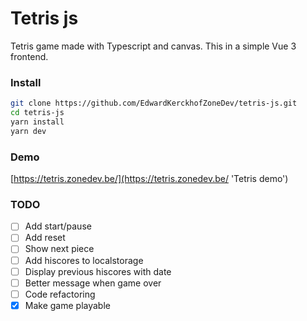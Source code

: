 # Tetris js

Tetris game made with Typescript and canvas. This in a simple Vue 3 frontend.

### Install

```bash
git clone https://github.com/EdwardKerckhofZoneDev/tetris-js.git
cd tetris-js
yarn install
yarn dev
```

### Demo

[https://tetris.zonedev.be/](https://tetris.zonedev.be/ 'Tetris demo')

### TODO

- [ ] Add start/pause
- [ ] Add reset
- [ ] Show next piece
- [ ] Add hiscores to localstorage
- [ ] Display previous hiscores with date
- [ ] Better message when game over
- [ ] Code refactoring
- [x] Make game playable
